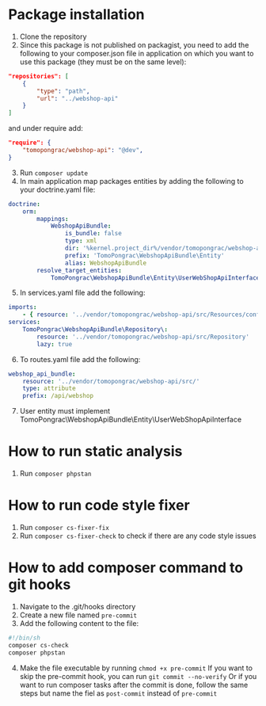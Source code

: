 # Package installation
1. Clone the repository
2. Since this package is not published on packagist, you need to add  the following to your composer.json file in application on which you want to use this package (they must be on the same level):
```json
"repositories": [
    {
        "type": "path",
        "url": "../webshop-api"
    }
]
```
and under require add:
```json
"require": {
    "tomopongrac/webshop-api": "@dev",
}
```
3. Run `composer update`
4. In main application map packages entities by adding the following to your doctrine.yaml file:
```yaml
doctrine:
    orm:
        mappings:
            WebshopApiBundle:
                is_bundle: false
                type: xml
                dir: '%kernel.project_dir%/vendor/tomopongrac/webshop-api/config/doctrine'
                prefix: 'TomoPongrac\WebshopApiBundle\Entity'
                alias: WebshopApiBundle
        resolve_target_entities:
            TomoPongrac\WebshopApiBundle\Entity\UserWebShopApiInterface: 'App\Entity\User'
```
5. In services.yaml file add the following:
```yaml
imports:
    - { resource: '../vendor/tomopongrac/webshop-api/src/Resources/config/services.yaml' }
services:
    TomoPongrac\WebshopApiBundle\Repository\:
        resource: '../vendor/tomopongrac/webshop-api/src/Repository'
        lazy: true
```
6. To routes.yaml file add the following:
```yaml
webshop_api_bundle:
    resource: '../vendor/tomopongrac/webshop-api/src/'
    type: attribute
    prefix: /api/webshop
```
7. User entity must implement TomoPongrac\WebshopApiBundle\Entity\UserWebShopApiInterface

# How to run static analysis
1. Run `composer phpstan`

# How to run code style fixer
1. Run `composer cs-fixer-fix`
2. Run `composer cs-fixer-check` to check if there are any code style issues

# How to add composer command to git hooks
1. Navigate to the .git/hooks directory
2. Create a new file named `pre-commit`
3. Add the following content to the file:
```bash
#!/bin/sh
composer cs-check
composer phpstan
```
4. Make the file executable by running `chmod +x pre-commit`
If you want to skip the pre-commit hook, you can run `git commit --no-verify`
Or if you want to run composer tasks after the commit is done, follow the same steps but name the fiel as `post-commit` instead of `pre-commit`